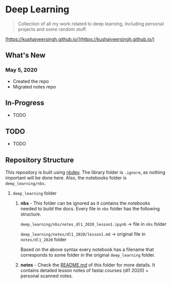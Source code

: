 # Deep Learning
> Collection of all my work related to deep learning, including personal projects and some random stuff.


[https://kushajveersingh.github.io/](https://kushajveersingh.github.io/)

## What's New

### May 5, 2020
* Created the repo
* Migrated notes repo

## In-Progress
- TODO

## TODO
* TODO

## Repository Structure
This repository is built using [nbdev](https://nbdev.fast.ai/). The library folder is `.ignore`, as nothing important will be done here. Also, the notebooks folder is `deep_learning/nbs`.

1. `deep_learning` folder
    1. **nbs** - This folder can be ignored as it contains the notebooks needed to build the docs. Every file in `nbs` folder has the following structure.
        
        `deep_learning/nbs/notes_dl1_2020_lesson1.ipynb` -> file in `nbs` folder
        
        `deep_learning/notes/dl1_2020/lesson1.md` -> original file in `notes/dl1_2020` folder
        
        Based on the above syntax every notebook has a filename that corresponds to some folder in the original `deep_learning` folder.

    2. **notes** - Check the [README.md](https://github.com/KushajveerSingh/deep_learning/blob/master/deep_learning/notes/README.md) of this folder for more details. It contains detailed lesson notes of fastai courses (dl1 2020) + personal scanned notes.
        
